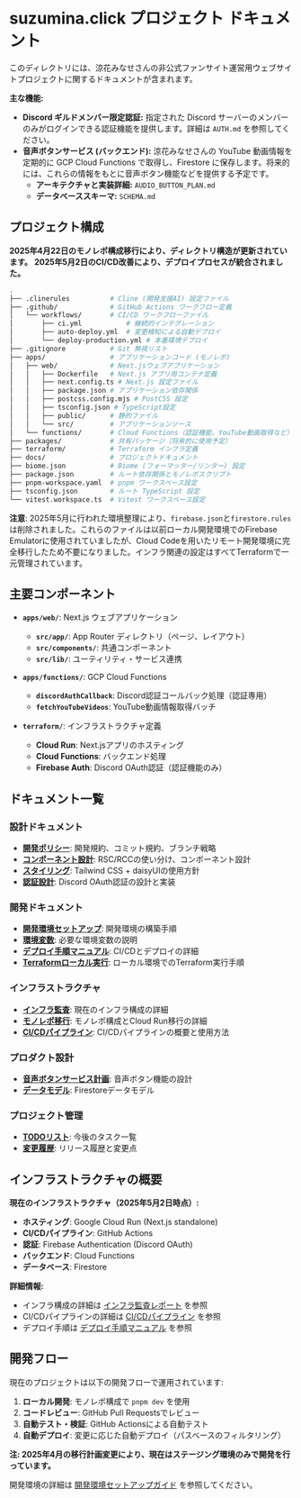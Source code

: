 # suzumina.click プロジェクト ドキュメント

このディレクトリには、涼花みなせさんの非公式ファンサイト運営用ウェブサイトプロジェクトに関するドキュメントが含まれます。

**主な機能:**

- **Discord ギルドメンバー限定認証:** 指定された Discord サーバーのメンバーのみがログインできる認証機能を提供します。詳細は `AUTH.md` を参照してください。
- **音声ボタンサービス (バックエンド):** 涼花みなせさんの YouTube 動画情報を定期的に GCP Cloud Functions で取得し、Firestore に保存します。将来的には、これらの情報をもとに音声ボタン機能などを提供する予定です。
  - **アーキテクチャと実装詳細:** `AUDIO_BUTTON_PLAN.md`
  - **データベーススキーマ:** `SCHEMA.md`

## プロジェクト構成

**2025年4月22日のモノレポ構成移行により、ディレクトリ構造が更新されています。**
**2025年5月2日のCI/CD改善により、デプロイプロセスが統合されました。**

```sh
.
├── .clinerules          # Cline (開発支援AI) 設定ファイル
├── .github/             # GitHub Actions ワークフロー定義
│   └── workflows/       # CI/CD ワークフローファイル
│       ├── ci.yml           # 継続的インテグレーション
│       ├── auto-deploy.yml  # 変更検知による自動デプロイ
│       └── deploy-production.yml # 本番環境デプロイ
├── .gitignore           # Git 無視リスト
├── apps/                # アプリケーションコード (モノレポ)
│   ├── web/             # Next.jsウェブアプリケーション
│   │   ├── Dockerfile   # Next.js アプリ用コンテナ定義
│   │   ├── next.config.ts # Next.js 設定ファイル
│   │   ├── package.json # アプリケーション依存関係
│   │   ├── postcss.config.mjs # PostCSS 設定
│   │   ├── tsconfig.json # TypeScript設定
│   │   ├── public/      # 静的ファイル
│   │   └── src/         # アプリケーションソース
│   └── functions/       # Cloud Functions（認証機能、YouTube動画取得など）
├── packages/            # 共有パッケージ（将来的に使用予定）
├── terraform/           # Terraform インフラ定義
├── docs/                # プロジェクトドキュメント
├── biome.json           # Biome (フォーマッター/リンター) 設定
├── package.json         # ルート依存関係とモノレポスクリプト
├── pnpm-workspace.yaml  # pnpm ワークスペース設定
├── tsconfig.json        # ルート TypeScript 設定
└── vitest.workspace.ts  # Vitest ワークスペース設定
```

**注意**: 2025年5月に行われた環境整理により、`firebase.json`と`firestore.rules`は削除されました。これらのファイルは以前ローカル開発環境でのFirebase Emulatorに使用されていましたが、Cloud Codeを用いたリモート開発環境に完全移行したため不要になりました。インフラ関連の設定はすべてTerraformで一元管理されています。

## 主要コンポーネント

- **`apps/web/`**: Next.js ウェブアプリケーション
  - **`src/app/`**: App Router ディレクトリ（ページ、レイアウト）
  - **`src/components/`**: 共通コンポーネント
  - **`src/lib/`**: ユーティリティ・サービス連携

- **`apps/functions/`**: GCP Cloud Functions
  - **`discordAuthCallback`**: Discord認証コールバック処理（認証専用）
  - **`fetchYouTubeVideos`**: YouTube動画情報取得バッチ

- **`terraform/`**: インフラストラクチャ定義
  - **Cloud Run**: Next.jsアプリのホスティング
  - **Cloud Functions**: バックエンド処理
  - **Firebase Auth**: Discord OAuth認証（認証機能のみ）

## ドキュメント一覧

### 設計ドキュメント

- **[開発ポリシー](./POLICY.md)**: 開発規約、コミット規約、ブランチ戦略
- **[コンポーネント設計](./COMPONENT_DESIGN.md)**: RSC/RCCの使い分け、コンポーネント設計
- **[スタイリング](./STYLING.md)**: Tailwind CSS + daisyUIの使用方針
- **[認証設計](./AUTH.md)**: Discord OAuth認証の設計と実装

### 開発ドキュメント

- **[開発環境セットアップ](./DEVELOPMENT_SETUP.md)**: 開発環境の構築手順
- **[環境変数](./ENVIRONMENT_VARIABLES.md)**: 必要な環境変数の説明
- **[デプロイ手順マニュアル](./DEPLOYMENT.md)**: CI/CDとデプロイの詳細
- **[Terraformローカル実行](./TERRAFORM_LOCAL.md)**: ローカル環境でのTerraform実行手順

### インフラストラクチャ

- **[インフラ監査](./INFRA_AUDIT.md)**: 現在のインフラ構成の詳細
- **[モノレポ移行](./MONOREPO_MIGRATION.md)**: モノレポ構成とCloud Run移行の詳細
- **[CI/CDパイプライン](./CI_CD.md)**: CI/CDパイプラインの概要と使用方法

### プロダクト設計

- **[音声ボタンサービス計画](./AUDIO_BUTTON_PLAN.md)**: 音声ボタン機能の設計
- **[データモデル](./SCHEMA.md)**: Firestoreデータモデル

### プロジェクト管理

- **[TODOリスト](./TODO.md)**: 今後のタスク一覧
- **[変更履歴](./CHANGELOG.md)**: リリース履歴と変更点

## インフラストラクチャの概要

**現在のインフラストラクチャ（2025年5月2日時点）:**

- **ホスティング**: Google Cloud Run (Next.js standalone)
- **CI/CDパイプライン**: GitHub Actions
- **認証**: Firebase Authentication (Discord OAuth)
- **バックエンド**: Cloud Functions
- **データベース**: Firestore

**詳細情報:**

- インフラ構成の詳細は [インフラ監査レポート](./INFRA_AUDIT.md) を参照
- CI/CDパイプラインの詳細は [CI/CDパイプライン](./CI_CD.md) を参照
- デプロイ手順は [デプロイ手順マニュアル](./DEPLOYMENT.md) を参照

## 開発フロー

現在のプロジェクトは以下の開発フローで運用されています:

1. **ローカル開発**: モノレポ構成で `pnpm dev` を使用
2. **コードレビュー**: GitHub Pull Requestsでレビュー
3. **自動テスト・検証**: GitHub Actionsによる自動テスト
4. **自動デプロイ**: 変更に応じた自動デプロイ（パスベースのフィルタリング）

**注: 2025年4月の移行計画変更により、現在はステージング環境のみで開発を行っています。**

開発環境の詳細は [開発環境セットアップガイド](./DEVELOPMENT_SETUP.md) を参照してください。
